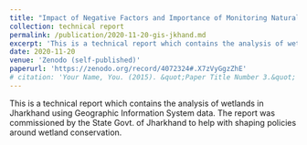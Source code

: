 ```yaml
---
title: "Impact of Negative Factors and Importance of Monitoring Natural Wetland Ecosystems in Jharkhand: A Report"
collection: technical report
permalink: /publication/2020-11-20-gis-jkhand.md
excerpt: 'This is a technical report which contains the analysis of wetlands in Jharkhand using Geographic Information System data. The report was commissioned by the State Govt. of Jharkhand to help with shaping policies around wetland conservation.'
date: 2020-11-20
venue: 'Zenodo (self-published)'
paperurl: 'https://zenodo.org/record/4072324#.X7zVyGgzZhE' 
# citation: 'Your Name, You. (2015). &quot;Paper Title Number 3.&quot; <i>Journal 1</i>. 1(3).'
---
```

This is a technical report which contains the analysis of wetlands in Jharkhand using Geographic Information System data. The report was commissioned by the State Govt. of Jharkhand to help with shaping policies around wetland conservation.


